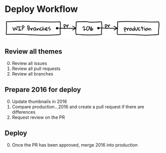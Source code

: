 # Deploy Workflow

[![Deploy Diagram](https://github.com/SimpleUpdates/ThemeHandbook/blob/master/deploy_diagram.png?raw=true)](http://shakydraw.com/)

## Review all themes

0. Review all issues
0. Review all pull requests
0. Review all branches

## Prepare 2016 for deploy

0. Update thumbnails in 2016
0. Compare production...2016 and create a pull request if there are differences
0. Request review on the PR

## Deploy

0. Once the PR has been approved, merge 2016 into production
